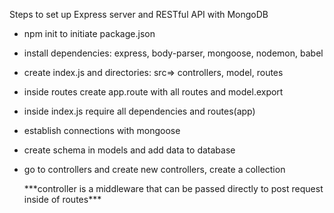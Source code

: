 Steps to set up Express server and RESTful API with MongoDB
- npm init to initiate package.json
- install dependencies: express, body-parser, mongoose, nodemon, babel
- create index.js and directories: src=> controllers, model, routes
- inside routes create app.route with all routes and model.export
- inside index.js require all dependencies and routes(app)
- establish connections with mongoose
- create schema in models and add data to database
- go to controllers and create new controllers, create a collection

  \*\*\*controller is a middleware that can be passed directly to post request inside of routes\*\*\*
